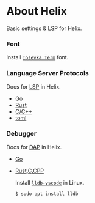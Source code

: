 # About Helix 

Basic settings & LSP for Helix.

### Font

Install [`Iosevka Term`](https://github.com/ryanoasis/nerd-fonts/tree/master/patched-fonts/Iosevka) font.

### Language Server Protocols 

Docs for [LSP](https://docs.helix-editor.com/lang-support.html) in Helix.

- [Go](https://github.com/golang/tools/tree/master/gopls)
- [Rust](https://github.com/rust-analyzer/rust-analyzer)
- [C/C++](https://clangd.llvm.org/installation.html)
- [toml](https://taplo.tamasfe.dev/)

### Debugger

Docs for [DAP](https://github.com/helix-editor/helix/wiki/Debugger-Configurations) in Helix.
- [Go](https://github.com/go-delve/delve)
- [Rust,C,CPP](https://github.com/llvm/llvm-project)

   Install [`lldb-vscode`](https://github.com/lanza/lldb-vscode) in Linux.

   ```sh
   $ sudo apt install lldb
   ``` 